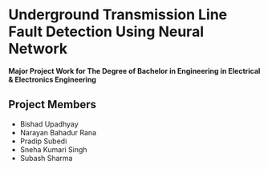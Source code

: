 # Underground Transmission Line Fault Detection Using Neural Network

**Major Project Work for The Degree of Bachelor in Engineering in Electrical & Electronics Engineering**

## Project Members
- Bishad Upadhyay 
- Narayan Bahadur Rana 
- Pradip Subedi 
- Sneha Kumari Singh 
- Subash Sharma  

